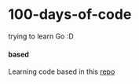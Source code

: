 # 100-days-of-code

trying to learn Go :D


#### based
Learning code based in this [repo](https://github.com/IAPOLINARIO/100-days-of-code)
